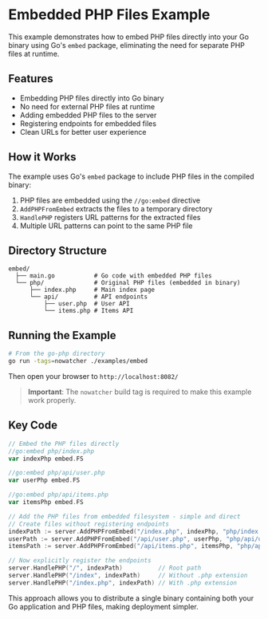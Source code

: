 # Embedded PHP Files Example

This example demonstrates how to embed PHP files directly into your Go binary using Go's `embed` package, eliminating the need for separate PHP files at runtime.

## Features

- Embedding PHP files directly into Go binary
- No need for external PHP files at runtime
- Adding embedded PHP files to the server
- Registering endpoints for embedded files
- Clean URLs for better user experience

## How it Works

The example uses Go's `embed` package to include PHP files in the compiled binary:

1. PHP files are embedded using the `//go:embed` directive
2. `AddPHPFromEmbed` extracts the files to a temporary directory
3. `HandlePHP` registers URL patterns for the extracted files
4. Multiple URL patterns can point to the same PHP file

## Directory Structure

```
embed/
  ├── main.go           # Go code with embedded PHP files
  └── php/              # Original PHP files (embedded in binary)
      ├── index.php     # Main index page
      └── api/          # API endpoints
          ├── user.php  # User API
          └── items.php # Items API
```

## Running the Example

```bash
# From the go-php directory
go run -tags=nowatcher ./examples/embed
```

Then open your browser to `http://localhost:8082/`

> **Important**: The `nowatcher` build tag is required to make this example work properly.

## Key Code

```go
// Embed the PHP files directly
//go:embed php/index.php
var indexPhp embed.FS

//go:embed php/api/user.php
var userPhp embed.FS

//go:embed php/api/items.php
var itemsPhp embed.FS

// Add the PHP files from embedded filesystem - simple and direct
// Create files without registering endpoints
indexPath := server.AddPHPFromEmbed("/index.php", indexPhp, "php/index.php")
userPath := server.AddPHPFromEmbed("/api/user.php", userPhp, "php/api/user.php")
itemsPath := server.AddPHPFromEmbed("/api/items.php", itemsPhp, "php/api/items.php")

// Now explicitly register the endpoints
server.HandlePHP("/", indexPath)          // Root path
server.HandlePHP("/index", indexPath)     // Without .php extension
server.HandlePHP("/index.php", indexPath) // With .php extension
```

This approach allows you to distribute a single binary containing both your Go application and PHP files, making deployment simpler. 